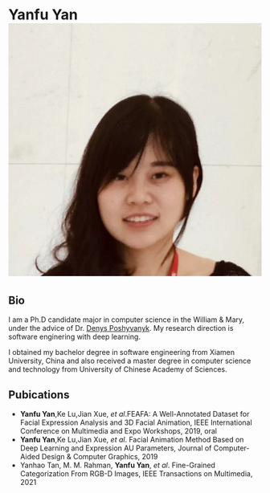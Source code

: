 
# Yanfu Yan ![](/yanfu.jpeg)

## Bio

I am a Ph.D candidate major in computer science in the William & Mary, under the advice of Dr. [Denys Poshyvanyk](https://www.cs.wm.edu/~denys/index.html). My research direction is software enginering with deep learning.

I obtained my bachelor degree in software engineering from Xiamen University, China and also received a master degree in computer science and technology from University of Chinese Academy of Sciences.


## Pubications

- **Yanfu Yan**,Ke Lu,Jian Xue, *et al*.FEAFA: A Well-Annotated Dataset for Facial Expression Analysis and 3D Facial Animation, IEEE International Conference on Multimedia and Expo Workshops, 2019, oral
- **Yanfu Yan**,Ke Lu,Jian Xue, *et al*. Facial Animation Method Based on Deep Learning and Expression AU Parameters, Journal of Computer-Aided Design & Computer Graphics, 2019
- Yanhao Tan, M. M. Rahman, **Yanfu Yan**, *et al*. Fine-Grained Categorization From RGB-D Images, IEEE Transactions on Multimedia, 2021 





